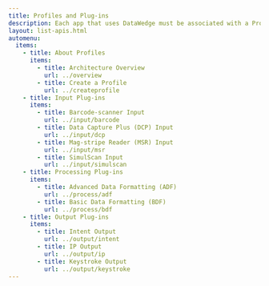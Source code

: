 ```yaml
---
title: Profiles and Plug-ins
description: Each app that uses DataWedge must be associated with a Profile, which contains Plug-ins for determining how the data will be acquired (using an input Plug-in), processed (with a process Plug-in) and delivered to the app (through an output Plug-in). Details about functionality and usage of each of the available Plug-ins can be found in the links below. For general details about how Profiles and Plug-ins work, see the Architecture Overview page. 
layout: list-apis.html
automenu:
  items:
    - title: About Profiles
      items:
        - title: Architecture Overview
          url: ../overview
        - title: Create a Profile
          url: ../createprofile
    - title: Input Plug-ins
      items:
        - title: Barcode-scanner Input
          url: ../input/barcode
        - title: Data Capture Plus (DCP) Input
          url: ../input/dcp
        - title: Mag-stripe Reader (MSR) Input 
          url: ../input/msr
        - title: SimulScan Input
          url: ../input/simulscan
    - title: Processing Plug-ins
      items:
        - title: Advanced Data Formatting (ADF)
          url: ../process/adf
        - title: Basic Data Formatting (BDF) 
          url: ../process/bdf
    - title: Output Plug-ins
      items:
        - title: Intent Output
          url: ../output/intent
        - title: IP Output
          url: ../output/ip
        - title: Keystroke Output
          url: ../output/keystroke
---
```

